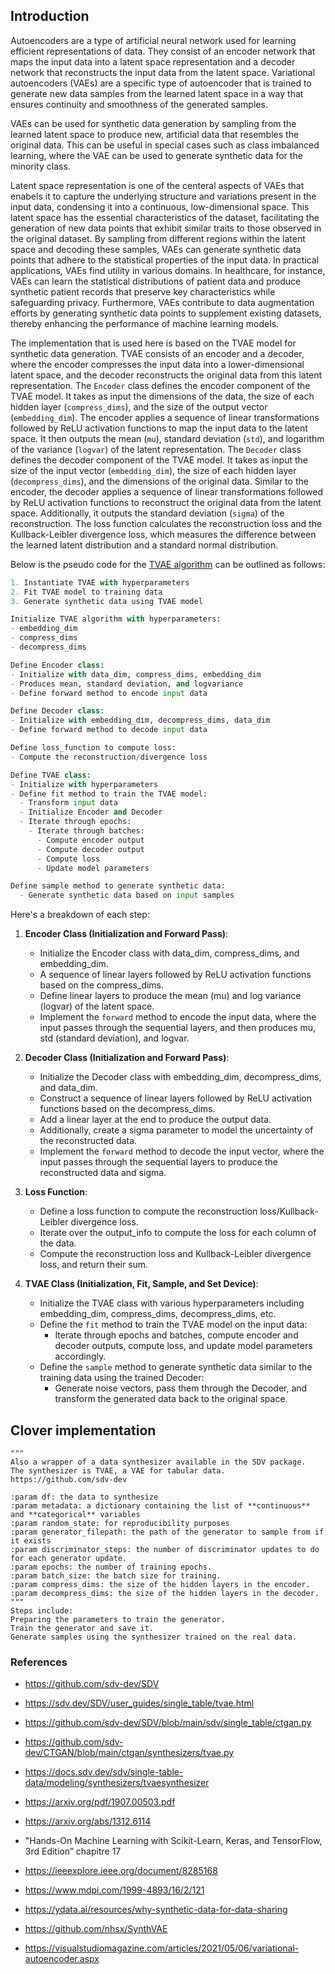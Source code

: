 ## Introduction 

Autoencoders are a type of artificial neural network used for learning efficient representations of data. They consist of an encoder network that maps the input data into a latent space representation and a decoder network that reconstructs the input data from the latent space. Variational autoencoders (VAEs) are a specific type of autoencoder that is trained to generate new data samples from the learned latent space in a way that ensures continuity and smoothness of the generated samples.

VAEs can be used for synthetic data generation by sampling from the learned latent space to produce new, artificial data that resembles the original data. This can be useful in special cases such as class imbalanced learning, where the VAE can be used to generate synthetic data for the minority class. 


Latent space representation is one of the centeral aspects of VAEs that enabels it to capture the underlying structure and variations present in the input data, condensing it into a continuous, low-dimensional space. This latent space has the essential characteristics of the dataset, facilitating the generation of new data points that exhibit similar traits to those observed in the original dataset. By sampling from different regions within the latent space and decoding these samples, VAEs can generate synthetic data points that adhere to the statistical properties of the input data. In practical applications, VAEs find utility in various domains. In healthcare, for instance, VAEs can learn the statistical distributions of patient data and produce synthetic patient records that preserve key characteristics while safeguarding privacy. Furthermore, VAEs contribute to data augmentation efforts by generating synthetic data points to supplement existing datasets, thereby enhancing the performance of machine learning models. 

The implementation that is used here is based on the TVAE model for synthetic data generation. TVAE consists of an encoder and a decoder, where the encoder compresses the input data into a lower-dimensional latent space, and the decoder reconstructs the original data from this latent representation. The `Encoder` class defines the encoder component of the TVAE model. It takes as input the dimensions of the data, the size of each hidden layer (`compress_dims`), and the size of the output vector (`embedding_dim`). The encoder applies a sequence of linear transformations followed by ReLU activation functions to map the input data to the latent space. It then outputs the mean (`mu`), standard deviation (`std`), and logarithm of the variance (`logvar`) of the latent representation. The `Decoder` class defines the decoder component of the TVAE model. It takes as input the size of the input vector (`embedding_dim`), the size of each hidden layer (`decompress_dims`), and the dimensions of the original data. Similar to the encoder, the decoder applies a sequence of linear transformations followed by ReLU activation functions to reconstruct the original data from the latent space. Additionally, it outputs the standard deviation (`sigma`) of the reconstruction. The loss function calculates the reconstruction loss and the Kullback-Leibler divergence loss, which measures the difference between the learned latent distribution and a standard normal distribution.



Below is the pseudo code for the [TVAE algorithm](https://github.com/sdv-dev/CTGAN/blob/main/ctgan/synthesizers/tvae.py) can be outlined as follows:

```python
1. Instantiate TVAE with hyperparameters
2. Fit TVAE model to training data
3. Generate synthetic data using TVAE model

Initialize TVAE algorithm with hyperparameters:
- embedding_dim
- compress_dims
- decompress_dims

Define Encoder class:
- Initialize with data_dim, compress_dims, embedding_dim
- Produces mean, standard deviation, and logvariance 
- Define forward method to encode input data

Define Decoder class:
- Initialize with embedding_dim, decompress_dims, data_dim
- Define forward method to decode input data

Define loss_function to compute loss:
- Compute the reconstruction/divergence loss

Define TVAE class:
- Initialize with hyperparameters
- Define fit method to train the TVAE model:
  - Transform input data
  - Initialize Encoder and Decoder
  - Iterate through epochs:
    - Iterate through batches:
      - Compute encoder output
      - Compute decoder output
      - Compute loss
      - Update model parameters

Define sample method to generate synthetic data:
  - Generate synthetic data based on input samples

```
Here's a breakdown of each step:


1. **Encoder Class (Initialization and Forward Pass)**:
   - Initialize the Encoder class with data_dim, compress_dims, and embedding_dim.
   - A sequence of linear layers followed by ReLU activation functions based on the compress_dims.
   - Define linear layers to produce the mean (mu) and log variance (logvar) of the latent space.
   - Implement the `forward` method to encode the input data, where the input passes through the sequential layers, and then produces mu, std (standard deviation), and logvar.

2. **Decoder Class (Initialization and Forward Pass)**:
   - Initialize the Decoder class with embedding_dim, decompress_dims, and data_dim.
   - Construct a sequence of linear layers followed by ReLU activation functions based on the decompress_dims.
   - Add a linear layer at the end to produce the output data.
   - Additionally, create a sigma parameter to model the uncertainty of the reconstructed data.
   - Implement the `forward` method to decode the input vector, where the input passes through the sequential layers to produce the reconstructed data and sigma.

3. **Loss Function**:
   - Define a loss function to compute the reconstruction loss/Kullback-Leibler divergence loss.
   - Iterate over the output_info to compute the loss for each column of the data.
   - Compute the reconstruction loss and Kullback-Leibler divergence loss, and return their sum.

4. **TVAE Class (Initialization, Fit, Sample, and Set Device)**:
   - Initialize the TVAE class with various hyperparameters including embedding_dim, compress_dims, decompress_dims, etc.
   - Define the `fit` method to train the TVAE model on the input data:
     - Iterate through epochs and batches, compute encoder and decoder outputs, compute loss, and update model parameters accordingly.
   - Define the `sample` method to generate synthetic data similar to the training data using the trained Decoder:
     - Generate noise vectors, pass them through the Decoder, and transform the generated data back to the original space.

## Clover implementation 

    """
    Also a wrapper of a data synthesizer available in the SDV package.
    The synthesizer is TVAE, a VAE for tabular data.
    https://github.com/sdv-dev

    :param df: the data to synthesize
    :param metadata: a dictionary containing the list of **continuous** and **categorical** variables
    :param random_state: for reproducibility purposes
    :param generator_filepath: the path of the generator to sample from if it exists
    :param discriminator_steps: the number of discriminator updates to do for each generator update.
    :param epochs: the number of training epochs.
    :param batch_size: the batch size for training.
    :param compress_dims: the size of the hidden layers in the encoder.
    :param decompress_dims: the size of the hidden layers in the decoder.
    """
    Steps include:
    Preparing the parameters to train the generator.
    Train the generator and save it.
    Generate samples using the synthesizer trained on the real data.


### References 

- https://github.com/sdv-dev/SDV
- https://sdv.dev/SDV/user_guides/single_table/tvae.html
- https://github.com/sdv-dev/SDV/blob/main/sdv/single_table/ctgan.py
- https://github.com/sdv-dev/CTGAN/blob/main/ctgan/synthesizers/tvae.py
- https://docs.sdv.dev/sdv/single-table-data/modeling/synthesizers/tvaesynthesizer
- https://arxiv.org/pdf/1907.00503.pdf
- https://arxiv.org/abs/1312.6114
- "Hands-On Machine Learning with Scikit-Learn, Keras, and TensorFlow, 3rd Edition” chapitre 17 

- https://ieeexplore.ieee.org/document/8285168
- https://www.mdpi.com/1999-4893/16/2/121
- https://ydata.ai/resources/why-synthetic-data-for-data-sharing
- https://github.com/nhsx/SynthVAE
- https://visualstudiomagazine.com/articles/2021/05/06/variational-autoencoder.aspx
